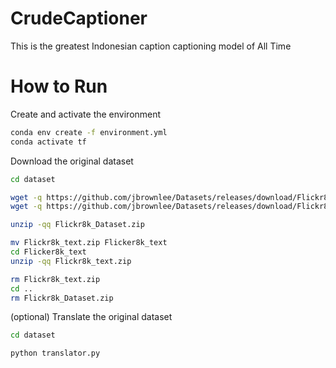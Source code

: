 # CrudeCaptioner
This is the greatest Indonesian caption captioning model of All Time

# How to Run
Create and activate the environment
```bash
conda env create -f environment.yml
conda activate tf
```

Download the original dataset
```bash
cd dataset

wget -q https://github.com/jbrownlee/Datasets/releases/download/Flickr8k/Flickr8k_Dataset.zip
wget -q https://github.com/jbrownlee/Datasets/releases/download/Flickr8k/Flickr8k_text.zip

unzip -qq Flickr8k_Dataset.zip

mv Flickr8k_text.zip Flicker8k_text
cd Flicker8k_text
unzip -qq Flickr8k_text.zip

rm Flickr8k_text.zip
cd ..
rm Flickr8k_Dataset.zip
```

(optional) Translate the original dataset
```bash
cd dataset

python translator.py
```
